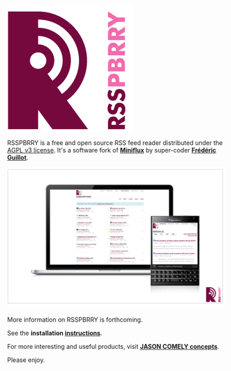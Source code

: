 [![RSSPBRRY logo][logo-rsspbrry]][RSSPBRRY]

RSSPBRRY is a free and open source RSS feed reader distributed under the [AGPL v3 license]. It's a software fork of **[Miniflux]** by super-coder **[Frédéric Guillot]**. 

[![RSSPBRRY screenshot][RSSPBRRY-screen]][RSSPBRRY]

More information on RSSPBRRY is forthcoming.

See the **installation [instructions]**. 

For more interesting and useful products, visit **[JASON COMELY concepts][jasoncomely]**.

Please enjoy.



[RSSPBRRY]: http://www.rsspbrry.com
[Miniflux]: http://miniflux.net
[jasoncomely]: http://jasoncomely.com
[AGPL v3 license]: http://www.gnu.org/licenses/agpl-3.0.txt
[Frédéric Guillot]: http://github.com/fguillot

[logo-rsspbrry]: RSSPBRRY-logo.png
[concepts]: JASONCOMELYconcepts.png
[RSSPBRRY-screen]: RSSPBRRY-screenshot.jpg

[instructions]: RSSPBRRY-INSTALL.md
[upstream]: http://github.com/fguillot/miniflux

